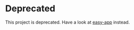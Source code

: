 # Deprecated

This project is deprecated. Have a look at [easy-app](http://github.com/eldargab/easy-app) instead.
